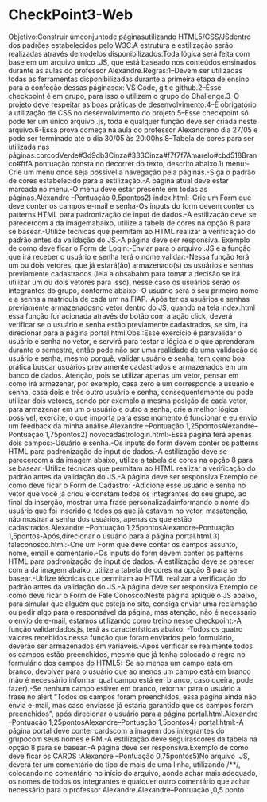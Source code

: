 # CheckPoint3-Web
Objetivo:Construir umconjuntode páginasutilizando HTML5/CSS/JSdentro dos padrões estabelecidos pelo W3C.A estrutura e estilização serão realizadas através demodelos disponibilizados.Toda lógica será feita com base em um arquivo único .JS, que está baseado nos conteúdos ensinados durante as aulas do professor Alexandre.Regras:1–Devem ser utilizadas todas as ferramentas disponibilizadas durante a primeira etapa de ensino para a confeção dessas páginasex: VS Code, git e github.2–Esse checkpoint é em grupo, para isso o utilizem o grupo do Challenge.3–O projeto deve respeitar as boas práticas de desenvolvimento.4–É obrigatório a utilização de CSS no desenvolvimento do projeto.5–Esse checkpoint só pode ter um único arquivo .js, toda e qualquer função deve ser criada neste arquivo.6-Essa prova começa na aula do professor Alexandreno dia 27/05 e pode ser terminado até o dia 30/05 às 20:00hs.8–Tabela de cores para ser utilizada nas páginas.corcodVerde#3d9db3Cinza#333Cinza#f7f7f7Amarelo#cbd518Branco#fffA pontuação consta no decorrer do texto, descrito abaixo.1) menu:-Crie um menu onde seja possível a navegação pela páginas.-Siga o padrão de cores estabelecido para a estilização.-A página atual deve estar marcada no menu.-O menu deve estar presente em todas as páginas.Alexandre –Pontuação 0,5pontos2) index.html:-Crie um Form que deve conter os campos e-mail e senha-Os inputs do form devem conter os patterns HTML para padronização de input de dados.-A estilização deve se parecercom a da imagemabaixo, utilize a tabela de cores na opção 8 para se basear.-Utilize técnicas que permitam ao HTML realizar a verificação do padrão antes da validação do JS.-A página deve ser responsiva.
Exemplo de como deve ficar o Form de Login:-Enviar para o arquivo .JS e a função que irá receber o usuário e senha terá o nome validar:-Nessa  função  terá  um  ou  dois  vetores,  que  já  estará(ão)  armazenado(s)  os  usuários  e  senhas previamente cadastrados (leia a obsabaixo para tomar a decisão se irá utilizar um ou dois vetores para isso), nesse caso os usuários serão os integrantes do grupo, conforme abaixo:-O usuário será o seu primeiro nome e a senha a matrícula de cada um na FIAP.-Após  ter  os  usuários  e  senhas  previamente  armazenadosno  vetor  dentro  do  JS,  quando  na  tela index.html essa função for acionada através do botão com a ação click, deverá verificar se o usuário e senha estão previamente cadastrados, se sim, irá direcionar para a página portal.html.Obs.:Esse exercício é paravalidar o usuário  e senha no  vetor, e servirá para  testar a  lógica e o que aprenderam  durante  o  semestre,  então  pode  não  ser  uma  realidade  de  uma  validação de  usuário  e senha,  mesmo  porquê,  validar  usuário  e  senha,  tem  como  boa  prática  buscar  usuários  previamente cadastrados e armazenados em um banco de dados. Atenção, pois se utilizar apenas um vetor, pensar em como irá armazenar, por exemplo, casa zero e um corresponde a usuário e senha, casa dois e três outro usuário e senha, consequentemente ou pode utilizar dois vetores, sendo por exemplo a mesma posição de cada vetor, para armazenar em um o usuário e outro a senha, crie a melhor lógica possível, exercite, o que importa para esse momento é funcionar e eu envio um feedback da minha análise.Alexandre –Pontuação 1,25pontosAlexandre–Pontuação 1,75pontos2) novocadastrologin.html:-Essa página terá apenas dois campos:-Usuário e senha.-Os inputs do form devem conter os patterns HTML para padronização de input de dados.-A estilização deve se parecercom a da imagem abaixo, utilize a tabela de cores na opção 8 para se basear.-Utilize técnicas que permitam ao HTML realizar a verificação do padrão antes da validação do JS.-A página deve ser responsiva.Exemplo de como deve ficar o Form de Cadastro:
-Adicione esse usuário e senha no vetor que você já criou e constam todos os integrantes do seu grupo, ao final da inserção, mostrar uma frase personalizadainformando o nome do usuário que foi inserido e todos os que já estavam no vetor, masatenção, não mostrar a senha dos usuários, apenas os que estão cadastrados.Alexandre –Pontuação 1,25pontosAlexandre–Pontuação 1,5pontos-Após,direcionar o usuário para a página portal.html.3) faleconosco.html:-Crie um Form que deve conter os campos assunto, nome, email e comentário.-Os inputs do form devem conter os patterns HTML para padronização de input de dados.-A estilização deve se parecer com a da imagem abaixo, utilize a tabela de cores na opção 8 para se basear.-Utilize técnicas que permitam ao HTML realizar a verificação do padrão antes da validação do JS.-A página deve ser responsiva.Exemplo de como deve ficar o Form de Fale Conosco:Neste página aplique o JS abaixo, para simular que alguém que esteja no site, consiga enviar uma reclamação ou pedir algo para o responsável da página, mas atenção, não é necessário o envio  de e-mail, estamos utilizando como treino nesse checkpoint:-A função validardados.js, terá as características abaixo:
-Todos  os  quatro  valores  recebidos  nessa  função  que  foram  enviados  pelo  formulário,  deverão  ser armazenados em variáveis.-Após verificar se realmente todos os campos estão preenchidos, mesmo que já tenha colocado a regra no formulário dos campos do HTML5:-Se ao menos um campo está em branco, devolver para o usuário que ao menos um campo está em branco (não é necessário informar qual campo está em branco, caso queira, pode fazer).-Se nenhum campo estiver em branco, retornar para o usuário a frase no alert “Todos os campos foram preenchidos, essa página ainda não envia e-mail, mas caso enviasse já estaria garantido que os campos foram preenchidos”, após direcionar o usuário para a página portal.html.Alexandre –Pontuação 1,25pontosAlexandre–Pontuação 1,5pontos4) portal.html:-A página portal deve conter cardscom a imagem dos integrantes do grupocom seus nomes e RM.-A estilização deve seguirascores da tabela na opção 8 para se basear.-A página deve ser responsiva.Exemplo de como deve ficar os CARDS :Alexandre –Pontuação 0,75pontos5)No arquivo .JS, deverá ter um comentário do tipo de mais de uma linha, utilizando /**/, colocando no comentário no início do arquivo, aonde achar mais adequado, os nomes de todos os integrantes e qualquer outro comentário que achar necessário para o professor Alexandre.Alexandre–Pontuação ,0,5 ponto
